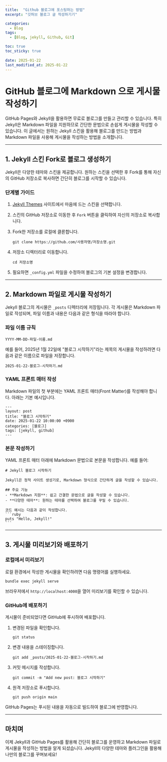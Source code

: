 ```yaml
---
title:  "Github 블로그에 포스팅하는 방법"
excerpt: "깃허브 블로그 글 작성하기기"

categories:
  - Blog
tags:
  - [Blog, jekyll, Github, Git]

toc: true
toc_sticky: true
 
date: 2025-01-22
last_modified_at: 2025-01-22
---
```


GitHub 블로그에 Markdown 으로 게시물 작성하기
=================================

GitHub Pages와 Jekyll을 활용하면 무료로 블로그를 만들고 관리할 수 있습니다. 특히 Jekyll은 Markdown 파일을 지원하므로 간단한 문법으로 손쉽게 게시물을 작성할 수 있습니다. 이 글에서는 원하는 Jekyll 스킨을 활용해 블로그를 만드는 방법과 Markdown 파일을 사용해 게시물을 작성하는 방법을 소개합니다.

* * *

1\. Jekyll 스킨 Fork로 블로그 생성하기
----------------------------

Jekyll은 다양한 테마와 스킨을 제공합니다. 원하는 스킨을 선택한 후 Fork를 통해 자신의 GitHub 저장소로 복사하면 간단히 블로그를 시작할 수 있습니다.

### 단계별 가이드

1.  [Jekyll Themes](https://jekyllthemes.io/) 사이트에서 마음에 드는 스킨을 선택합니다.
2.  스킨의 GitHub 저장소로 이동한 후 `Fork` 버튼을 클릭하여 자신의 저장소로 복사합니다.
3.  Fork한 저장소를 로컬에 클론합니다.
    
        git clone https://github.com/사용자명/저장소명.git
    
4.  저장소 디렉터리로 이동합니다.
    
        cd 저장소명
    
5.  필요하면 `_config.yml` 파일을 수정하여 블로그의 기본 설정을 변경합니다.

* * *

2\. Markdown 파일로 게시물 작성하기
-------------------------

Jekyll 블로그의 게시물은 `_posts` 디렉터리에 저장됩니다. 각 게시물은 Markdown 파일로 작성되며, 파일 이름과 내용은 다음과 같은 형식을 따라야 합니다.

### 파일 이름 규칙

    YYYY-MM-DD-파일-이름.md

예를 들어, 2025년 1월 22일에 "블로그 시작하기"라는 제목의 게시물을 작성하려면 다음과 같은 이름으로 파일을 저장합니다.

    2025-01-22-블로그-시작하기.md

### YAML 프론트 매터 작성

Markdown 파일의 첫 부분에는 YAML 프론트 매터(Front Matter)를 작성해야 합니다. 아래는 기본 예시입니다.

    ---
    layout: post
    title: "블로그 시작하기"
    date: 2025-01-22 10:00:00 +0900
    categories: [블로그]
    tags: [jekyll, github]
    ---

### 본문 작성하기

YAML 프론트 매터 아래에 Markdown 문법으로 본문을 작성합니다. 예를 들어:

    # Jekyll 블로그 시작하기
    
    Jekyll은 정적 사이트 생성기로, Markdown 형식으로 간단하게 글을 작성할 수 있습니다.
    
    ## 주요 기능
    - **Markdown 지원**: 쉽고 간결한 문법으로 글을 작성할 수 있습니다.
    - **다양한 테마**: 원하는 테마를 선택하여 블로그를 꾸밀 수 있습니다.
    
    코드 예시는 다음과 같이 작성합니다.
    ```ruby
    puts "Hello, Jekyll!"
    ```

* * *

3\. 게시물 미리보기와 배포하기
------------------

### 로컬에서 미리보기

로컬 환경에서 작성한 게시물을 확인하려면 다음 명령어를 실행하세요.

    bundle exec jekyll serve

브라우저에서 `http://localhost:4000`을 열어 미리보기를 확인할 수 있습니다.

### GitHub에 배포하기

게시물이 준비되었다면 GitHub에 푸시하여 배포합니다.

1.  변경된 파일을 확인합니다.
    
        git status
    
2.  변경 내용을 스테이징합니다.
    
        git add _posts/2025-01-22-블로그-시작하기.md
    
3.  커밋 메시지를 작성합니다.
    
        git commit -m "Add new post: 블로그 시작하기"
    
4.  원격 저장소로 푸시합니다.
    
        git push origin main
    

GitHub Pages는 푸시된 내용을 자동으로 빌드하여 블로그에 반영합니다.

* * *

마치며
---

이제 Jekyll과 GitHub Pages를 활용해 간단히 블로그를 운영하고 Markdown 파일로 게시물을 작성하는 방법을 알게 되셨습니다. Jekyll의 다양한 테마와 플러그인을 활용해 나만의 블로그를 꾸며보세요!